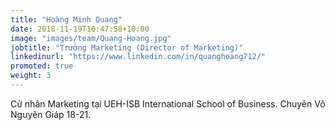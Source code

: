 ```yaml
---
title: "Hoàng Minh Quang"
date: 2018-11-19T10:47:58+10:00
image: "images/team/Quang-Hoang.jpg"
jobtitle: "Trưởng Marketing (Director of Marketing)"
linkedinurl: "https://www.linkedin.com/in/quanghoang712/"
promoted: true
weight: 3
---
```


Cử nhân Marketing tại UEH-ISB International School of Business. Chuyên Võ Nguyên Giáp 18-21.